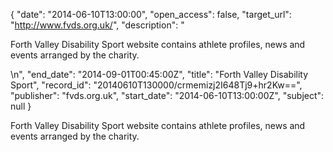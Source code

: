 {
  "date": "2014-06-10T13:00:00", 
  "open_access": false, 
  "target_url": "http://www.fvds.org.uk/", 
  "description": "<p>Forth Valley Disability Sport website contains athlete profiles, news and events arranged by the charity.</p>\n", 
  "end_date": "2014-09-01T00:45:00Z", 
  "title": "Forth Valley Disability Sport", 
  "record_id": "20140610T130000/crmemizj2I648Tj9+hr2Kw==", 
  "publisher": "fvds.org.uk", 
  "start_date": "2014-06-10T13:00:00Z", 
  "subject": null
}

<p>Forth Valley Disability Sport website contains athlete profiles, news and events arranged by the charity.</p>
